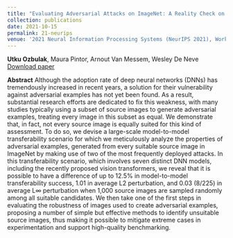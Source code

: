 ```yaml
---
title: "Evaluating Adversarial Attacks on ImageNet: A Reality Check on Misclassification Classes"
collection: publications
date: 2021-10-15
permalink: 21-neurips
venue: '2021 Neural Information Processing Systems (NeurIPS 2021), Workshop on ImageNet: Past,Present, and Future <br />   Poster presentation'
---
```

**Utku Ozbulak**, Maura Pintor, Arnout Van Messem, Wesley De Neve <br /> [Download paper](https://arxiv.org/abs/2111.11056)

**Abstract**
Although the adoption rate of deep neural networks (DNNs) has tremendously increased in recent years, a solution for their vulnerability against adversarial examples has not yet been found. As a result, substantial research efforts are dedicated to fix this weakness, with many studies typically using a subset of source images to generate adversarial examples, treating every image in this subset as equal. We demonstrate that, in fact, not every source image is equally suited for this kind of assessment. To do so, we devise a large-scale model-to-model transferability scenario for which we meticulously analyze the properties of adversarial examples, generated from every suitable source image in ImageNet by making use of two of the most frequently deployed attacks. In this transferability scenario, which involves seven distinct DNN models, including the recently proposed vision transformers, we reveal that it is possible to have a difference of up to 12.5% in model-to-model transferability success, 1.01 in average L2 perturbation, and 0.03 (8/225) in average L∞ perturbation when 1,000 source images are sampled randomly among all suitable candidates. We then take one of the first steps in evaluating the robustness of images used to create adversarial examples, proposing a number of simple but effective methods to identify unsuitable source images, thus making it possible to mitigate extreme cases in experimentation and support high-quality benchmarking. 
